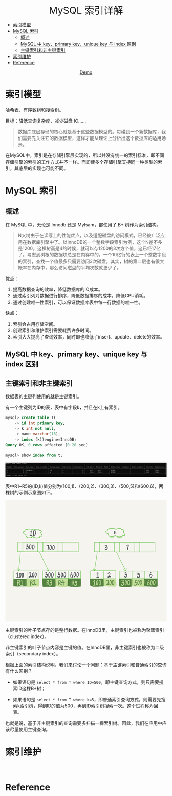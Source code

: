 <p align="center">
   <a style="font-size:30px;"> MySQL 索引详解 </a>
</p>

<!-- TOC -->

- [索引模型](#索引模型)
- [MySQL 索引](#mysql-索引)
  - [概述](#概述)
  - [MySQL 中 key、primary key、unique key 与 index 区别](#mysql-中-keyprimary-keyunique-key-与-index-区别)
  - [主键索引和非主键索引](#主键索引和非主键索引)
- [索引维护](#索引维护)
- [Reference](#reference)

<!-- /TOC -->

<p align="center">
   <a href=" " target="_blank"> Demo </a>
</p>

# 索引模型
哈希表、有序数组和搜索树。

目标：降低查询复杂度，减少磁盘 IO……

> 数据库底层存储的核心就是基于这些数据模型的。每碰到一个新数据库，我们需要先关注它的数据模型，这样才能从理论上分析出这个数据库的适用场景。

在MySQL中，索引是在存储引擎层实现的，所以并没有统一的索引标准，即不同存储引擎的索引的工作方式并不一样。而即使多个存储引擎支持同一种类型的索引，其底层的实现也可能不同。

# MySQL 索引
## 概述
在 MySQL 中，无论是 Innodb 还是 MyIsam，都使用了 B+ 树作为索引结构。

>N叉树由于在读写上的性能优点，以及适配磁盘的访问模式，已经被广泛应用在数据库引擎中了。以InnoDB的一个整数字段索引为例，这个N差不多是1200。这棵树高是4的时候，就可以存1200的3次方个值，这已经17亿了。考虑到树根的数据块总是在内存中的，一个10亿行的表上一个整数字段的索引，查找一个值最多只需要访问3次磁盘。其实，树的第二层也有很大概率在内存中，那么访问磁盘的平均次数就更少了。

优点：
1. 提高数据查询的效率，降低数据库的IO成本。
2. 通过索引列对数据进行排序，降低数据排序的成本，降低CPU消耗。
3. 通过创建唯一性索引，可以保证数据库表中每一行数据的唯一性。
   
缺点：
1. 索引会占用存储空间。
2. 创建索引和维护索引需要耗费许多时间。
3. 索引大大提高了查询效率，同时却也降低了insert、update、delete的效率。

## MySQL 中 key、primary key、unique key 与 index 区别

## 主键索引和非主键索引
数据表的主键列使用的就是主键索引。

有一个主键列为ID的表，表中有字段k，并且在k上有索引。
```sql
mysql> create table T(
    -> id int primary key,
    -> k int not null,
    -> name varchar(16),
    -> index (k))engine=InnoDB;
Query OK, 0 rows affected (0.20 sec)

mysql> show index from t;
```
![2024-04-25-21-21-17.png](assets/2024-04-25-21-21-17.png)

表中R1~R5的(ID,k)值分别为(100,1)、(200,2)、(300,3)、(500,5)和(600,6)，两棵树的示例示意图如下。

![2024-04-25-21-22-37.png](assets/2024-04-25-21-22-37.png)

主键索引的叶子节点存的是整行数据。在InnoDB里，主键索引也被称为聚簇索引（clustered index）。

非主键索引的叶子节点内容是主键的值。在InnoDB里，非主键索引也被称为二级索引（secondary index）。

根据上面的索引结构说明，我们来讨论一个问题：基于主键索引和普通索引的查询有什么区别？

- 如果语句是 `select * from T where ID=500`，即主键查询方式，则只需要搜索ID这棵B+树；

- 如果语句是 `select * from T where k=5`，即普通索引查询方式，则需要先搜索k索引树，得到ID的值为500，再到ID索引树搜索一次。这个过程称为回表。

也就是说，基于非主键索引的查询需要多扫描一棵索引树。因此，我们在应用中应该尽量使用主键查询。

# 索引维护

<br>

# Reference